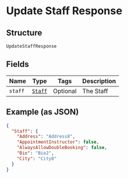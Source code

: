 
# Update Staff Response

## Structure

`UpdateStaffResponse`

## Fields

| Name | Type | Tags | Description |
|  --- | --- | --- | --- |
| `staff` | [`Staff`](../../doc/models/staff.md) | Optional | The Staff |

## Example (as JSON)

```json
{
  "Staff": {
    "Address": "Address8",
    "AppointmentInstructor": false,
    "AlwaysAllowDoubleBooking": false,
    "Bio": "Bio2",
    "City": "City8"
  }
}
```

